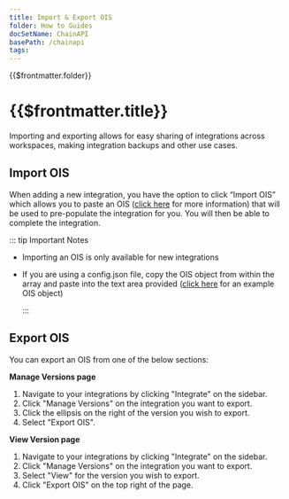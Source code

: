 ```yaml
---
title: Import & Export OIS
folder: How to Guides
docSetName: ChainAPI
basePath: /chainapi
tags:
---
```


<TitleSpan>{{$frontmatter.folder}}</TitleSpan>

# {{$frontmatter.title}}

<TocHeader />
<TOC class="table-of-contents" :include-level="[2,3]" />

Importing and exporting allows for easy sharing of integrations across
workspaces, making integration backups and other use cases.

## Import OIS

When adding a new integration, you have the option to click “Import OIS” which
allows you to paste an OIS ([click here](hhttps://docs.api3.org/ois/v1.2/) for
more information) that will be used to pre-populate the integration for you. You
will then be able to complete the integration.

::: tip Important Notes

- Importing an OIS is only available for new integrations
- If you are using a config.json file, copy the OIS object from within the array
  and paste into the text area provided
  ([click here](https://docs.api3.org/ois/v1.2/example.html) for an example OIS
  object)

  :::

## Export OIS

You can export an OIS from one of the below sections:

**Manage Versions page**

1. Navigate to your integrations by clicking "Integrate" on the sidebar.
2. Click "Manage Versions" on the integration you want to export.
3. Click the ellipsis on the right of the version you wish to export.
4. Select "Export OIS".

**View Version page**

1. Navigate to your integrations by clicking "Integrate" on the sidebar.
2. Click "Manage Versions" on the integration you want to export.
3. Select "View" for the version you wish to export.
4. Click "Export OIS" on the top right of the page.
